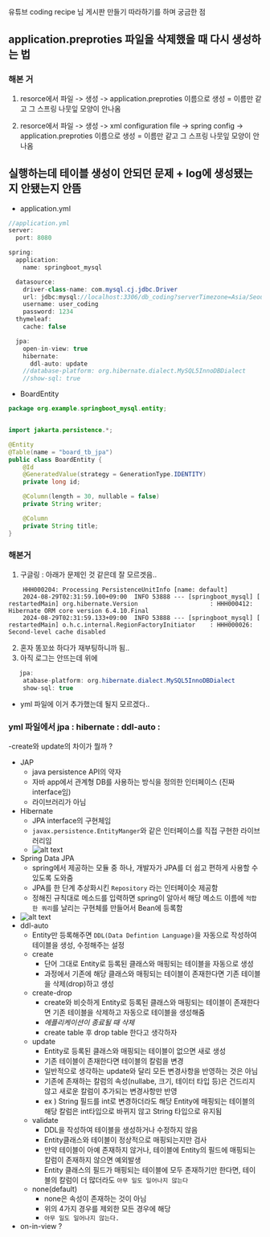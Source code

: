 
유튜브 coding recipe 님 게시판 만들기 따라하기를 하며 궁금한 점 
## application.preproties 파일을 삭제했을 때 다시 생성하는 법 

### 해본 거
1. resorce에서 파일 -> 생성 -> application.preproties 이름으로 생성 
= 이름만 같고 그 스프링 나뭇잎 모양이 안나옴

2. resorce에서 파일 -> 생성 -> xml configuration file -> spring config -> application.preproties 이름으로 생성 
= 이름만 같고 그 스프링 나뭇잎 모양이 안나옴

## 실행하는데 테이블 생성이 안되던 문제  + log에 생성됐는지 안됐는지 안뜸
- application.yml
```java 
//application.yml
server:
  port: 8080

spring:
  application:
    name: springboot_mysql

  datasource:
    driver-class-name: com.mysql.cj.jdbc.Driver
    url: jdbc:mysql://localhost:3306/db_coding?serverTimezone=Asia/Seoul&characterEncoding=UTF-8
    username: user_coding
    password: 1234
  thymeleaf:
    cache: false

  jpa:
    open-in-view: true
    hibernate:
      ddl-auto: update
    //database-platform: org.hibernate.dialect.MySQL5InnoDBDialect
    //show-sql: true
```
- BoardEntity
```java
package org.example.springboot_mysql.entity;


import jakarta.persistence.*;

@Entity
@Table(name = "board_tb_jpa")
public class BoardEntity {
    @Id
    @GeneratedValue(strategy = GenerationType.IDENTITY)
    private long id;

    @Column(length = 30, nullable = false)
    private String writer;

    @Column
    private String title;
}

```

### 해본거 
1. 구글링 : 아래가 문제인 것 같은데 잘 모르겟음.. 
``` 
    HHH000204: Processing PersistenceUnitInfo [name: default]
    2024-08-29T02:31:59.100+09:00  INFO 53888 --- [springboot_mysql] [  restartedMain] org.hibernate.Version                    : HHH000412: Hibernate ORM core version 6.4.10.Final
    2024-08-29T02:31:59.133+09:00  INFO 53888 --- [springboot_mysql] [  restartedMain] o.h.c.internal.RegionFactoryInitiator    : HHH000026: Second-level cache disabled
```

2. 혼자 똥꼬쑈 하다가 재부팅하니까 됨.. 
3. 아직 로그는 안뜨는데 위에 
```java
   jpa:
    atabase-platform: org.hibernate.dialect.MySQL5InnoDBDialect
    show-sql: true
```
- yml 파일에 이거 추가했는데 될지 모르겠다.. 

### yml 파일에서 jpa : hibernate : ddl-auto : 
-create와 update의 차이가 뭘까 ?
- JAP 
  - java persistence API의 약자
  - 자바 app에서 관계형 DB를 사용하는 방식을 정의한 인터페이스 (진짜 interface임)
  - 라이브러리가 아님
- Hibernate 
  - JPA interface의 구현체임 
  - `javax.persistence.EntityManger`와 같은 인터페이스를 직접 구현한 라이브러리임
  - ![alt text](image-4.png)
- Spring Data JPA
  - spring에서 제공하는 모듈 중 하나, 개발자가 JPA를 더 쉽고 편하게 사용할 수 있도록 도와줌 
  - JPA를 한 단계 추상화시킨 `Repository` 라는 인터페이슷 제공함 
  - 정해진 규칙대로 메소드를 입력하면 spring이 알아서 해당 메소드 이름에 `적합한 쿼리`를 날리는 구현체를 만들어서 Bean에 등록함
- ![alt text](image-5.png)
- ddl-auto 
  - Entity만 등록해주면 `DDL(Data Defintion Language)`을 자동으로 작성하여 테이블을 생성, 수정해주는 설정 
  - create
    - 단어 그대로 Entity로 등록된 클래스와 매핑되는 테이블을 자동으로 생성
    - 과정에서 기존에 해당 클래스와 매핑되는 테이블이 존재한다면 기존 테이블을 삭제(drop)하고 생성 
  - create-drop
    - create와 비슷하게 Entity로 등록된 클래스와 매핑되는 테이블이 존재한다면 기존 테이블을 삭제하고 자동으로 테이블을 생성해줌
    - *에플리케이션이 종료될 때 삭제*
    - create table 후 drop table 한다고 생각하자  
  - update
    - Entity로 등록된 클래스와 매핑되는 테이블이 없으면 새로 생성
    - 기존 테이블이 존재한다면 테이블의 칼럼을 변경 
    - 일반적으로 생각하는 update와 달리 모든 변경사항을 반영하는 것은 아님
    - 기존에 존재하는 칼럼의 속성(nullabe, 크기, 테이터 타입 등)은 건드리지 않고 새로운 칼럼이 추가되는 변경사항만 반영 
    - ex ) String 필드를 int로 변경하더라도 해당 Entity에 매핑되는 테이블의 해당 칼럼은 int타입으로 바뀌지 않고 String 타입으로 유지됨 
  - validate
    - DDL을 작성하여 테이블을 생성하거나 수정하지 않음
    - Entity클래스와 테이블이 정상적으로 매핑되는지만 검사
    - 만약 테이블이 아예 존재하지 않거나, 테이블에 Entity의 필드에 매핑되는 칼럼이 존재하지 않으면 예외발생 
    - Entity 클래스의 필드가 매핑되는 테이블에 모두 존재하기만 한다면, 테이블의 칼럼이 더 많더라도 `아무 일도 일어나지 않는다`
  - none(default) 
    - none은 속성이 존재하는 것이 아님
    - 위의 4가지 경우를 제외한 모든 경우에 해당 
    - `아무 일도 일어나지 않는다.`
- on-in-view ? 
  